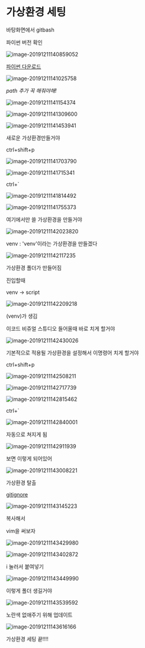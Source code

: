 # 가상환경 세팅

바탕화면에서 gitbash

파이썬 버전 확인

![image-20191211140859052](C:\Users\student\AppData\Roaming\Typora\typora-user-images\image-20191211140859052.png)

[파이썬 다운로드](https://www.python.org/)

![image-20191211141025758](C:\Users\student\AppData\Roaming\Typora\typora-user-images\image-20191211141025758.png)

*path 추가 꼭 해줘야해!*

![image-20191211141154374](C:\Users\student\AppData\Roaming\Typora\typora-user-images\image-20191211141154374.png)

![image-20191211141309600](C:\Users\student\AppData\Roaming\Typora\typora-user-images\image-20191211141309600.png)

![image-20191211141453941](C:\Users\student\AppData\Roaming\Typora\typora-user-images\image-20191211141453941.png)

새로운 가상환경만들거야

ctrl+shift+p

![image-20191211141703790](C:\Users\student\AppData\Roaming\Typora\typora-user-images\image-20191211141703790.png)

![image-20191211141715341](C:\Users\student\AppData\Roaming\Typora\typora-user-images\image-20191211141715341.png)

ctrl+`

![image-20191211141814492](C:\Users\student\AppData\Roaming\Typora\typora-user-images\image-20191211141814492.png)

![image-20191211141755373](C:\Users\student\AppData\Roaming\Typora\typora-user-images\image-20191211141755373.png)

여기에서만 쓸 가상환경을 만들거야

![image-20191211142023820](C:\Users\student\AppData\Roaming\Typora\typora-user-images\image-20191211142023820.png)

venv : 'venv'이라는 가상환경을 만들겠다

![image-20191211142117235](C:\Users\student\AppData\Roaming\Typora\typora-user-images\image-20191211142117235.png)

가상환경 폴더가 만들어짐

진입할때 

venv -> script

![image-20191211142209218](C:\Users\student\AppData\Roaming\Typora\typora-user-images\image-20191211142209218.png)

(venv)가 생김

이코드 비쥬얼 스튜디오 들어올때 바로 치게 할거야

![image-20191211142430026](C:\Users\student\AppData\Roaming\Typora\typora-user-images\image-20191211142430026.png)

기본적으로 적용될 가상환경을 설정해서 이명령어 치게 할거야

ctrl+shift+p

![image-20191211142508211](C:\Users\student\AppData\Roaming\Typora\typora-user-images\image-20191211142508211.png)

![image-20191211142717739](C:\Users\student\AppData\Roaming\Typora\typora-user-images\image-20191211142717739.png)

![image-20191211142815462](C:\Users\student\AppData\Roaming\Typora\typora-user-images\image-20191211142815462.png)

ctrl+`

![image-20191211142840001](C:\Users\student\AppData\Roaming\Typora\typora-user-images\image-20191211142840001.png)

자동으로 쳐지게 됨

![image-20191211142911939](C:\Users\student\AppData\Roaming\Typora\typora-user-images\image-20191211142911939.png)

보면 이렇게 되어있어

![image-20191211143008221](C:\Users\student\AppData\Roaming\Typora\typora-user-images\image-20191211143008221.png)

가상환경 탈출

[gitignore](https://www.gitignore.io/)

![image-20191211143145223](C:\Users\student\AppData\Roaming\Typora\typora-user-images\image-20191211143145223.png)

복사해서

vim을 써보자

![image-20191211143429980](C:\Users\student\AppData\Roaming\Typora\typora-user-images\image-20191211143429980.png)

![image-20191211143402872](C:\Users\student\AppData\Roaming\Typora\typora-user-images\image-20191211143402872.png)

i 눌러서 붙여넣기

![image-20191211143449990](C:\Users\student\AppData\Roaming\Typora\typora-user-images\image-20191211143449990.png)

이렇게 폴더 생길거야

![image-20191211143539592](C:\Users\student\AppData\Roaming\Typora\typora-user-images\image-20191211143539592.png)

노란색 없애주기 위해 업데이트

![image-20191211143616166](C:\Users\student\AppData\Roaming\Typora\typora-user-images\image-20191211143616166.png)

가상환경 세팅 끝!!!!

